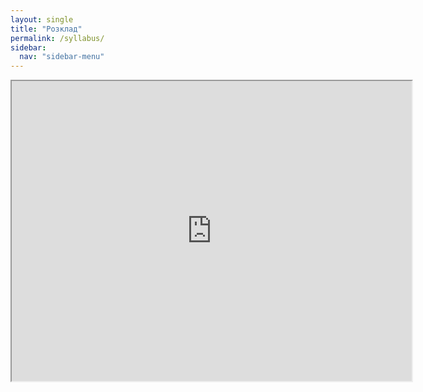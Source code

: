 ```yaml
---
layout: single
title: "Розклад"
permalink: /syllabus/
sidebar:
  nav: "sidebar-menu"
---
```


<iframe src="https://drive.google.com/file/d/1c6yPfQGtmBZsGBtC0H_dOKRhPVBcAMvh/preview" width="640" height="480" allow="autoplay"></iframe>
